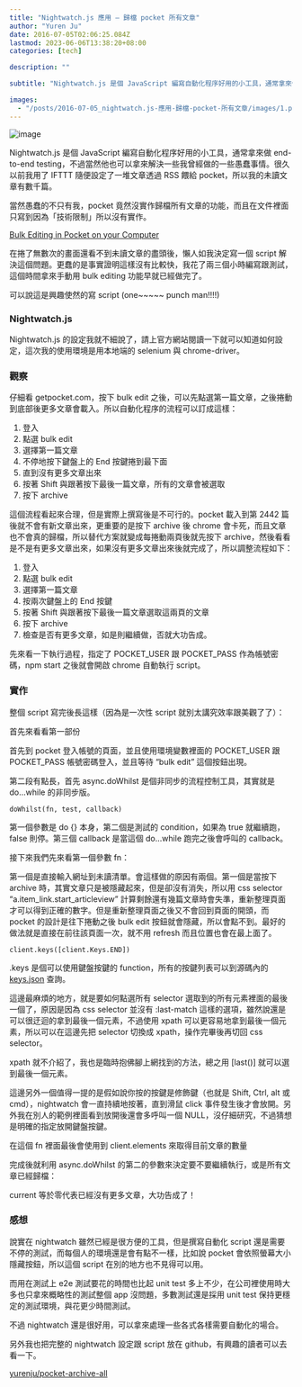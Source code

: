 ```yaml
---
title: "Nightwatch.js 應用 — 歸檔 pocket 所有文章"
author: "Yuren Ju"
date: 2016-07-05T02:06:25.084Z
lastmod: 2023-06-06T13:38:20+08:00
categories: [tech]

description: ""

subtitle: "Nightwatch.js 是個 JavaScript 編寫自動化程序好用的小工具，通常拿來做 end-to-end testing，不過當然他也可以拿來解決一些我曾經做的一些愚蠢事情。很久以前我用了 IFTTT 隨便設定了一堆文章透過 RSS 餵給…"

images:
  - "/posts/2016-07-05_nightwatch.js-應用-歸檔-pocket-所有文章/images/1.png"
---
```


![image](/posts/2016-07-05_nightwatch.js-應用-歸檔-pocket-所有文章/images/1.png#layoutTextWidth)

Nightwatch.js 是個 JavaScript 編寫自動化程序好用的小工具，通常拿來做 end-to-end testing，不過當然他也可以拿來解決一些我曾經做的一些愚蠢事情。很久以前我用了 IFTTT 隨便設定了一堆文章透過 RSS 餵給 pocket，所以我的未讀文章有數千篇。

當然愚蠢的不只有我，pocket 竟然沒實作歸檔所有文章的功能，而且在文件裡面只寫到因為「技術限制」所以沒有實作。

[Bulk Editing in Pocket on your Computer](https://help.getpocket.com/customer/portal/articles/1335207-bulk-editing-in-pocket-on-your-computer)

在捲了無數次的畫面還看不到未讀文章的盡頭後，懶人如我決定寫一個 script 解決這個問題。更蠢的是事實證明這樣沒有比較快，我花了兩三個小時編寫跟測試，這個時間拿來手動用 bulk editing 功能早就已經做完了。

可以說這是興趣使然的寫 script (one~~~~~ punch man!!!!)

### Nightwatch.js

Nightwatch.js 的設定我就不細說了，請上官方網站閱讀一下就可以知道如何設定，這次我的使用環境是用本地端的 selenium 與 chrome-driver。

### 觀察

仔細看 getpocket.com，按下 bulk edit 之後，可以先點選第一篇文章，之後捲動到底部後更多文章會載入。所以自動化程序的流程可以訂成這樣：

1.  登入
2.  點選 bulk edit
3.  選擇第一篇文章
4.  不停地按下鍵盤上的 End 按鍵捲到最下面
5.  直到沒有更多文章出來
6.  按著 Shift 與跟著按下最後一篇文章，所有的文章會被選取
7.  按下 archive

這個流程看起來合理，但是實際上撰寫後是不可行的。pocket 載入到第 2442 篇後就不會有新文章出來，更重要的是按下 archive 後 chrome 會卡死，而且文章也不會真的歸檔，所以替代方案就變成每捲動兩頁後就先按下 archive，然後看看是不是有更多文章出來，如果沒有更多文章出來後就完成了，所以調整流程如下：

1.  登入
2.  點選 bulk edit
3.  選擇第一篇文章
4.  按兩次鍵盤上的 End 按鍵
5.  按著 Shift 與跟著按下最後一篇文章選取這兩頁的文章
6.  按下 archive
7.  檢查是否有更多文章，如是則繼續做，否就大功告成。

先來看一下執行過程，指定了 POCKET_USER 跟 POCKET_PASS 作為帳號密碼，npm start 之後就會開啟 chrome 自動執行 script。

### 實作

整個 script 寫完後長這樣（因為是一次性 script 就別太講究效率跟美觀了了）：

首先來看看第一部份

首先到 pocket 登入帳號的頁面，並且使用環境變數裡面的 POCKET_USER 跟 POCKET_PASS 帳號密碼登入，並且等待 “bulk edit” 這個按鈕出現。

第二段有點長，首先 async.doWhilst 是個非同步的流程控制工具，其實就是 do…while 的非同步版。
```
doWhilst(fn, test, callback)
```

第一個參數是 do {} 本身，第二個是測試的 condition，如果為 true 就繼續跑，false 則停。第三個 callback 是當這個 do…while 跑完之後會呼叫的 callback。

接下來我們先來看第一個參數 fn：

第一個是直接輸入網址到未讀清單。會這樣做的原因有兩個。第一個是當按下 archive 時，其實文章只是被隱藏起來，但是卻沒有消失，所以用 css selector “a.item_link.start_articleview” 計算剩餘還有幾篇文章時會失準，重新整理頁面才可以得到正確的數字。但是重新整理頁面之後又不會回到頁面的開頭，而 pocket 的設計是往下捲動之後 bulk edit 按鈕就會隱藏，所以會點不到。最好的做法就是直接在前往該頁面一次，就不用 refresh 而且位置也會在最上面了。
```
client.keys([client.Keys.END])
```

.keys 是個可以使用鍵盤按鍵的 function，所有的按鍵列表可以到源碼內的 [keys.json](https://github.com/nightwatchjs/nightwatch/blob/master/lib/util/keys.json) 查詢。

這邊最麻煩的地方，就是要如何點選所有 selector 選取到的所有元素裡面的最後一個了，原因是因為 css selector 並沒有 :last-match 這樣的選項，雖然說還是可以很迂迴的拿到最後一個元素，不過使用 xpath 可以更容易地拿到最後一個元素，所以可以在這邊先把 selector 切換成 xpath，操作完畢後再切回 css selector。

xpath 就不介紹了，我也是臨時抱佛腳上網找到的方法，總之用 [last()] 就可以選到最後一個元素。

這邊另外一個值得一提的是假如說你按的按鍵是修飾鍵（也就是 Shift, Ctrl, alt 或 cmd），nightwatch 會一直持續地按著，直到滑鼠 click 事件發生後才會放開。另外我在別人的範例裡面看到放開後還會多呼叫一個 NULL，沒仔細研究，不過猜想是明確的指定放開鍵盤按鍵。

在這個 fn 裡面最後會使用到 client.elements 來取得目前文章的數量

完成後就利用 async.doWhilst 的第二的參數來決定要不要繼續執行，或是所有文章已經歸檔：

current 等於零代表已經沒有更多文章，大功告成了！

### 感想

說實在 nightwatch 雖然已經是很方便的工具，但是撰寫自動化 script 還是需要不停的測試，而每個人的環境還是會有點不一樣，比如說 pocket 會依照螢幕大小隱藏按鈕，所以這個 script 在別的地方也不見得可以用。

而用在測試上 e2e 測試要花的時間也比起 unit test 多上不少，在公司裡使用時大多也只拿來概略性的測試整個 app 沒問題，多數測試還是採用 unit test 保持更穩定的測試環境，與花更少時間測試。

不過 nightwatch 還是很好用，可以拿來處理一些各式各樣需要自動化的場合。

另外我也把完整的 nightwatch 設定跟 script 放在 github，有興趣的讀者可以去看一下。

[yurenju/pocket-archive-all](https://github.com/yurenju/pocket-archive-all/)
